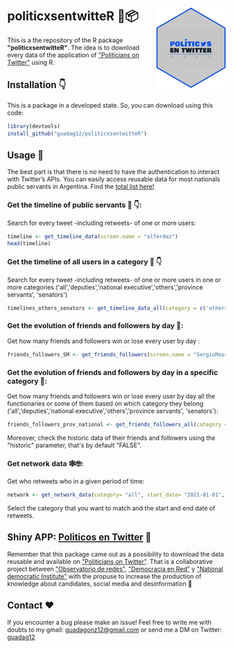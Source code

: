 <!-- README.md is generated from README.Rmd. Please edit that file -->
  
  # politicxsentwitteR 🔷📦 <img src="man/figures/logo.png" width="160px" align="right" />
  
  This is a the repository of the R package __"politicxsentwitteR"__. The idea is to download every data of the application of ["Politicians on Twitter"](https://oderedes.shinyapps.io/politicosentwitter/) using R.

<!-- Use twitter from R. Get started by reading `vignette("rtweet")`. -->
  
  
  ## Installation 👇
  
  This is a package in a developed state. So, you can download using this code:
  
  ``` r 
library(devtools)
install_github("guadag12/politicxsentwitteR")
```

## Usage 🌟

The best part is that there is no need to have the authentication to interact with Twitter’s APIs. You can easily access reusable data for most nationals public servants in Argentina. Find the [total list here!](https://github.com/Guadag12/polentw/raw/master1/data/data_politicos.rda)


### Get the timeline of public servants 🤳 👇:

Search for every tweet -including retweets- of one or more users:
  
  ``` r
timeline <- get_timeline_data(screen.name = "alferdez")
head(timeline)
```

### Get the timeline of all users in a category 🤳 👇

Search for every tweet -including retweets- of one or more users in one or more categories ('all','deputies','national executive','others','province servants', 'senators')

``` r
timelines_others_senators <- get_timeline_data_all(category = c('others','senators'))
```

### Get the evolution of friends and followers by day 👥:

Get how many friends and followers win or lose every user by day :
  
  ``` r
friends_followers_SM <- get_friends_followers(screen.name = "SergioMassa")
```

### Get the evolution of friends and followers by day in a specific category 👥:

Get how many friends and followers win or lose every user by day all the functionaries or some of them based on which category they belong ('all','deputies','national executive','others','province servants', 'senators'):
  
  ``` r
friends_followers_prov_national <- get_friends_followers_all(category = c('province servants','national executive' ),  historic = FALSE)
```

Moreover, check the historic data of their friends and followers using the "historic" parameter, that's by default "FALSE".


 ### Get network data 🕸🤓:

  Get who retweets who in a given period of time:

  ``` r
  network <- get_network_data(category= "all", start_date= "2021-01-01", end_date = "2021-03-31")
  ```

 Select the category that you want to match and the start and end date of retweets.


## Shiny APP: [Politicos en Twitter](https://oderedes.shinyapps.io/politicosentwitter/) 🔷

Remember that this package came out as a possibility to download the data reusable and available on ["Politicians on Twitter"](https://oderedes.shinyapps.io/politicosentwitter/). That is a collaborative project between ["Observatorio de redes"](https://twitter.com/O_de_R), ["Democracia en Red"](https://twitter.com/fundacionDER) y ["National democratic Institute"](https://twitter.com/NDI) with the propuse to increase the production of knowledge about candidates, social media and desinformation 🙌


## Contact ❤️

If you encounter a bug please make an issue! Feel free to write me with doubts to my gmail: guadagonz12@gmail.com or send me a DM on Twitter: [guadag12](https://twitter.com/guadag12) 

